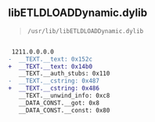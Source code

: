## libETLDLOADDynamic.dylib

> `/usr/lib/libETLDLOADDynamic.dylib`

```diff

 1211.0.0.0.0
-  __TEXT.__text: 0x152c
+  __TEXT.__text: 0x14b0
   __TEXT.__auth_stubs: 0x110
-  __TEXT.__cstring: 0x487
+  __TEXT.__cstring: 0x486
   __TEXT.__unwind_info: 0xc8
   __DATA_CONST.__got: 0x8
   __DATA_CONST.__const: 0x80

```
